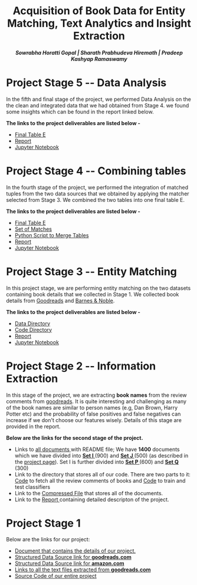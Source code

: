 <center> <h1>Acquisition of Book Data for Entity Matching, Text Analytics and Insight Extraction </h1>
</center>
<center>
<h5> Sowrabha Horatti Gopal  |   Sharath Prabhudeva Hiremath   |   Pradeep Kashyap Ramaswamy </h5>
</center>

<h1> Project Stage 5 -- Data Analysis </h1>
In the fifth and final stage of the project, we performed Data Analysis on the the clean and integrated data that we had obtained from Stage 4. we found some insights which can be found in the report linked below.

<b> The links to the project deliverables are listed below - </b>
<ul> 
<li> <a href="https://github.com/pradeep0605/CS838-Data-Science/blob/master/Phase4/merged_table.csv"> Final Table E</a> </li>
<li> <a href="https://github.com/pradeep0605/CS838-Data-Science/blob/master/Phase5/DS_project_stage5.pdf"> Report</a> </li>
<li> <a href="https://github.com/pradeep0605/CS838-Data-Science/blob/master/Phase5/DataAnalysis.ipynb"> Jupyter Notebook</a> </li>
</ul>

<h1> Project Stage 4 -- Combining tables </h1>
In the fourth stage of the project, we performed the integration of matched tuples from the two data sources that we obtained by applying the matcher selected from Stage 3. We combined the two tables into one final table E.

<b> The links to the project deliverables are listed below - </b>
<ul> 
<li> <a href="https://github.com/pradeep0605/CS838-Data-Science/blob/master/Phase4/merged_table.csv"> Final Table E</a> </li>
<li> <a href="https://github.com/pradeep0605/CS838-Data-Science/blob/master/Phase4/all_matched.csv"> Set of Matches</a> </li>
<li> <a href="https://github.com/pradeep0605/CS838-Data-Science/blob/master/Phase4/Merge.py"> Python Script to Merge Tables</a> </li>
<li> <a href="https://github.com/pradeep0605/CS838-Data-Science/blob/master/Phase4/DS_project_stage4.pdf"> Report</a> </li>
<li> <a href="https://github.com/pradeep0605/CS838-Data-Science/blob/master/Phase3/code/EntityMatching.ipynb"> Jupyter Notebook</a> </li>
</ul>

<h1> Project Stage 3 -- Entity Matching</h1>
In this project stage, we are performing entity matching on the two datasets containing book details that we collected in Stage 1.
We collected book details from <a href="http://www.goodreads.com">Goodreads</a> and <a href="http://www.barnesandnoble.com/">Barnes & Noble</a>.

<b> The links to the project deliverables are listed below - </b>
<ul> 
<li> <a href="https://github.com/pradeep0605/CS838-Data-Science/tree/master/Phase3/data"> Data Directory</a> </li>
<li> <a href="https://github.com/pradeep0605/CS838-Data-Science/tree/master/Phase3/code"> Code Directory</a> </li>
<li> <a href="https://github.com/pradeep0605/CS838-Data-Science/blob/master/Phase3/DS_project_stage3.pdf"> Report</a> </li>
<li> <a href="https://github.com/pradeep0605/CS838-Data-Science/blob/master/Phase3/code/EntityMatching.ipynb"> Jupyter Notebook</a> </li>
</ul>

<h1> Project Stage 2 -- Information Extraction</h1>
In this stage of the project, we are extracting <b>book names</b> from the review comments from <a href="http://www.goodreads.com">goodreads</a>. It is quite interesting and challenging as many of the book names are similar to person names (e.g, Dan Brown, Harry Potter etc) and the probability of false positives and false negatives can increase if we don't choose our features wisely. Details of this stage are provided in the report.

<b>Below are the links for the second stage of the project.</b>
<ul>
<li> Links to <a href="https://github.com/pradeep0605/CS838-Data-Science/tree/master/features/Documents"> all documents </a> with README file; We have <b>1400</b> documents which we have divided into <a href="https://github.com/pradeep0605/CS838-Data-Science/tree/master/features/Documents/I"> <b> Set I</b> </a> (900) and  <a href="https://github.com/pradeep0605/CS838-Data-Science/tree/master/features/Documents/J"> <b> Set J </b></a> (500) (as described in the <a href="https://sites.google.com/site/anhaidgroup/courses/cs-838-spring-2017/project-description/stage-2">project page</a>). Set I is further divided into <a href="https://github.com/pradeep0605/CS838-Data-Science/tree/master/features/Documents/I/P"> <b> Set P </b></a> (600) and <a href="https://github.com/pradeep0605/CS838-Data-Science/tree/master/features/Documents/I/Q"> <b> Set Q </b></a> (300)</li>
<li> Link to the directory that stores all of our code. There are two parts to it: <a href="https://github.com/pradeep0605/CS838-Data-Science/tree/master/articles2/articles">Code</a> to fetch all the review comments of books and <a href="https://github.com/pradeep0605/CS838-Data-Science/blob/master/features/feature.py">Code</a> to train and test classifiers</li>

<li> Link to the <a href="https://github.com/pradeep0605/CS838-Data-Science/blob/master/features/Documents.zip">Compressed File</a> that stores all of the documents. </li>

<li> Link to the  <a href="https://github.com/pradeep0605/CS838-Data-Science/blob/master/features/data-science-project.pdf"> Report </a> containing detailed descripton of the project. </li>
</ul>

<h1> Project Stage 1 </h1>
<p> Below are the links for our project:
<ul> <li>  <a href="https://drive.google.com/file/d/0Bx-KXdV8HgwPdUZMd2o3ckdJZEE/view?usp=sharing"> Document that contains the details of our project. </a> </li>
<li> <a href="https://github.com/pradeep0605/CS838-Data-Science/blob/master/goodreads_crawl/goodreads.json"> Structured Data Source link for <b>goodreads.com</b> </a> </li>

<li> <a href="https://github.com/pradeep0605/CS838-Data-Science/blob/master/amazon_crawl/amazon_final.json"> Structured Data Source link for <b>amazon.com</b> </a> </li>

<li> <a href="https://github.com/pradeep0605/CS838-Data-Science/tree/master/features/Documents"> Links to all the text files extracted from <b> goodreads.com </b></a> </li>

<li> <a href="https://github.com/pradeep0605/CS838-Data-Science"> Source Code of our entire project</a></li>
</ul> 
